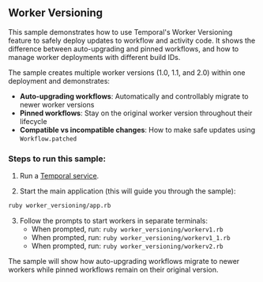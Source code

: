 ## Worker Versioning

This sample demonstrates how to use Temporal's Worker Versioning feature to safely deploy updates to workflow and activity code. It shows the difference between auto-upgrading and pinned workflows, and how to manage worker deployments with different build IDs.

The sample creates multiple worker versions (1.0, 1.1, and 2.0) within one deployment and demonstrates:
- **Auto-upgrading workflows**: Automatically and controllably migrate to newer worker versions
- **Pinned workflows**: Stay on the original worker version throughout their lifecycle
- **Compatible vs incompatible changes**: How to make safe updates using `Workflow.patched`

### Steps to run this sample:

1) Run a [Temporal service](https://github.com/temporalio/samples-ruby/tree/main/#how-to-use).

2) Start the main application (this will guide you through the sample):
```bash
ruby worker_versioning/app.rb
```

3) Follow the prompts to start workers in separate terminals:
   - When prompted, run: `ruby worker_versioning/workerv1.rb`
   - When prompted, run: `ruby worker_versioning/workerv1_1.rb`
   - When prompted, run: `ruby worker_versioning/workerv2.rb`

The sample will show how auto-upgrading workflows migrate to newer workers while pinned workflows remain on their original version.